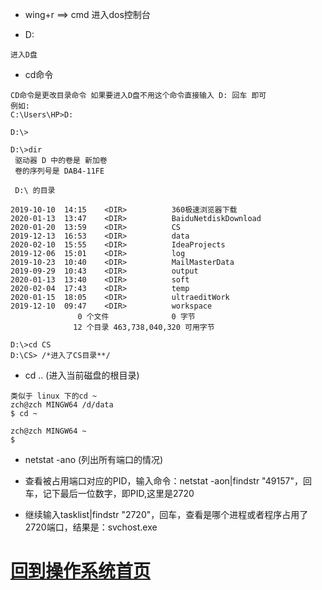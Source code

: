 
+ wing+r  ==> cmd 进入dos控制台

+ D:
```
进入D盘
```


+ cd命令

```
CD命令是更改目录命令 如果要进入D盘不用这个命令直接输入 D: 回车 即可
例如:
C:\Users\HP>D:

D:\>

D:\>dir
 驱动器 D 中的卷是 新加卷
 卷的序列号是 DAB4-11FE

 D:\ 的目录

2019-10-10  14:15    <DIR>          360极速浏览器下载
2020-01-13  13:47    <DIR>          BaiduNetdiskDownload
2020-01-20  13:59    <DIR>          CS
2019-12-13  16:53    <DIR>          data
2020-02-10  15:55    <DIR>          IdeaProjects
2019-12-06  15:01    <DIR>          log
2019-10-23  10:40    <DIR>          MailMasterData
2019-09-29  10:43    <DIR>          output
2020-01-13  13:40    <DIR>          soft
2020-02-04  17:43    <DIR>          temp
2020-01-15  18:05    <DIR>          ultraeditWork
2019-12-10  09:47    <DIR>          workspace
               0 个文件              0 字节
              12 个目录 463,738,040,320 可用字节

D:\>cd CS
D:\CS> /*进入了CS目录**/

```

+ cd .. (进入当前磁盘的根目录)

```
类似于 linux 下的cd ~
zch@zch MINGW64 /d/data
$ cd ~

zch@zch MINGW64 ~
$
```



+ netstat -ano (列出所有端口的情况)


+ 查看被占用端口对应的PID，输入命令：netstat -aon|findstr "49157"，回车，记下最后一位数字，即PID,这里是2720

+ 继续输入tasklist|findstr "2720"，回车，查看是哪个进程或者程序占用了2720端口，结果是：svchost.exe















# [回到操作系统首页](./index.md)